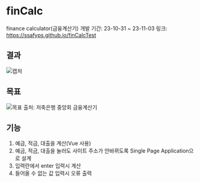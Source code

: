 # finCalc
finance calculator(금융계산기)
개발 기간: 23-10-31 ~ 23-11-03
링크: https://ssafyps.github.io/finCalcTest

## 결과
![캡처](https://github.com/ssafyps/finCalc/assets/148199848/d5f9be8c-92b7-409f-8d62-93277e22299b)

## 목표
![목표](https://github.com/ssafyps/finCalc/assets/148199848/2986251e-b6c5-48e4-b438-334e0b0bc29d)
출처: 저축은행 중앙회 금융계산기

## 기능
1. 예금, 적금, 대출을 계산(Vue 사용)
2. 예금, 적금, 대출을 눌러도 사이트 주소가 안바뀌도록 Single Page Application으로 설계
3. 입력란에서 enter 입력시 계산
4. 들어올 수 없는 값 입력시 오류 출력
